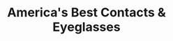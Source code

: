 ---
title: "America's Best Contacts & Eyeglasses"
url: /philadelphia/americas-best-contacts-and-eyeglasses-roosevelt-boulevard-2/
shop: optician
---